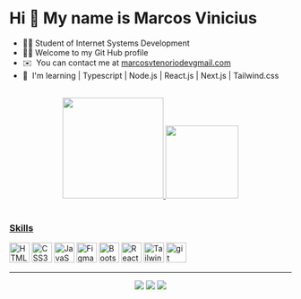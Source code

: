 Hi 👋 My name is Marcos Vinicius
=============================

* 👨‍💻 Student of Internet Systems Development
* 👋🏽 Welcome to my Git Hub profile 
* ✉️  You can contact me at [marcosvtenoriodevgmail.com](mailto:marcosvtenoriodev@gmail.com)
* 🧠  I'm learning | Typescript | Node.js | React.js | Next.js | Tailwind.css

<br>

<div align="center">
  <a href="https://github.com/MarcosTenorioDev">
  <img height="180em" src="https://github-readme-stats.vercel.app/api?username=MarcosTenorioDev&show_icons=true&theme=tokyonight&count_private=true&"/>
  <img height="130em" src="https://github-readme-stats.vercel.app/api/top-langs/?username=MarcosTenorioDev&layout=compact&langs_count=7&theme=tokyonight"/>
</div>
   
  <br>

  ### Skills
<p align="left">
<a href="https://developer.mozilla.org/en-US/docs/Glossary/HTML5" target="_blank" title="HTML5" rel="noreferrer"><img src="https://raw.githubusercontent.com/danielcranney/readme-generator/main/public/icons/skills/html5-colored.svg" width="36" height="36" alt="HTML5" /></a>
<a href="https://www.w3.org/TR/CSS/#css" target="_blank" title="CSS3" rel="noreferrer"><img src="https://raw.githubusercontent.com/danielcranney/readme-generator/main/public/icons/skills/css3-colored.svg" width="36" height="36" alt="CSS3" /></a>
<a href="https://developer.mozilla.org/en-US/docs/Web/JavaScript" target="_blank" title="Javascript" rel="noreferrer"><img src="https://raw.githubusercontent.com/danielcranney/readme-generator/main/public/icons/skills/javascript-colored.svg" width="36" height="36" alt="JavaScript" /></a>
<a href="https://www.figma.com/" target="_blank" title="Figma" rel="noreferrer"><img src="https://raw.githubusercontent.com/danielcranney/readme-generator/main/public/icons/skills/figma-colored.svg" width="36" height="36" alt="Figma" /></a>
<a href="https://getbootstrap.com/" target="_blank" title="Bootstrap" rel="noreferrer"><img src="https://raw.githubusercontent.com/danielcranney/readme-generator/main/public/icons/skills/bootstrap-colored.svg" width="36" height="36" alt="Bootstrap" /></a>
<a href="https://reactjs.org/" target="_blank" title="ReactJs" rel="noreferrer"><img src="https://raw.githubusercontent.com/danielcranney/readme-generator/main/public/icons/skills/react-colored.svg" width="36" height="36" alt="React" /></a>
<a href="https://tailwindcss.com/" target="_blank" title="Tailwind" rel="noreferrer"><img src="https://raw.githubusercontent.com/danielcranney/readme-generator/main/public/icons/skills/tailwindcss-colored.svg" width="36" height="36" alt="TailwindCSS" /></a>
<a href="https://git-scm.com/" target="_blank" title="Git/GitFlow" rel="noreferrer"> <img src="https://www.vectorlogo.zone/logos/git-scm/git-scm-icon.svg" alt="git" width="36" height="36"/></a>

</p>

<hr>
  
  <div align="center">
<a href = "mailto:marcosvtenoriodev@gmail.com"><img src="https://img.shields.io/badge/Gmail-D14836?style=for-the-badge&logo=gmail&logoColor=white" target="_blank"></a>
<a href="https://www.linkedin.com/in/marcostenoriodev/" target="_blank"><img src="https://img.shields.io/badge/-LinkedIn-%230077B5?style=for-the-badge&logo=linkedin&logoColor=white" target="_blank"></a>
<a href="https://api.whatsapp.com/send?1=pt_BR&phone=5581983062703"><img src="https://img.shields.io/badge/WhatsApp-25D366?style=for-the-badge&logo=whatsapp&logoColor=white" target="_blank"></a>
  </div>
  
